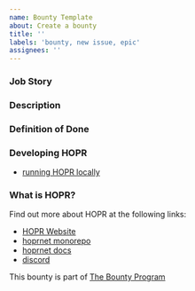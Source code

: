 ```yaml
---
name: Bounty Template
about: Create a bounty
title: ''
labels: 'bounty, new issue, epic'
assignees: ''
---
```


<!--- Please DO NOT remove the automatically added 'new issue' label -->
<!--- Provide a general summary of the issue in the Title above -->

### Job Story

### Description

<!--
Add milestones if applicable:

On large bounties, it might make sense to include various milestones, so to encourage early PRs and minimize delayed / last minute work.
-->

<!--
Add expiry date if applicable:

- If the bounty must be completed before specific date, expiry date must be included.
- Once expired, does it make the bounty invalid or is the bounty still valuable?
-->

### Definition of Done

<!--
If bounty is a dapp it should follow the dapp standard https://github.com/hoprnet/hopr-community/blob/main/DAPP_STANDARD.md
-->

### Developing HOPR

- [running HOPR locally](https://docs.hoprnet.org/developers/starting-local-cluster#local-setup)

### What is HOPR?

Find out more about HOPR at the following links:

- [HOPR Website](https://hoprnet.org)
- [hoprnet monorepo](https://github.com/hoprnet/hoprnet)
- [hoprnet docs](http://docs.hoprnet.org)
- [discord](https://discord.com/invite/dEAWC4G)

This bounty is part of [The Bounty Program](https://bounties.hoprnet.org/)
